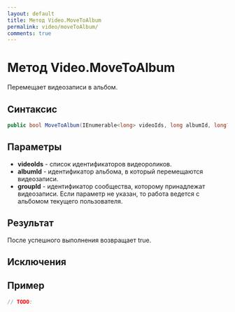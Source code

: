 ```yaml
---
layout: default
title: Метод Video.MoveToAlbum
permalink: video/moveToAlbum/
comments: true
---
```

# Метод Video.MoveToAlbum
Перемещает видеозаписи в альбом.

## Синтаксис
```csharp
public bool MoveToAlbum(IEnumerable<long> videoIds, long albumId, long? groupId = null)
```

## Параметры
+ **videoIds** - список идентификаторов видеороликов.
+ **albumId** - идентификатор альбома, в который перемещаются видеозаписи.
+ **groupId** - идентификатор сообщества, которому принадлежат видеозаписи. Если параметр не указан, то работа ведется с альбомом текущего пользователя.

## Результат
После успешного выполнения возвращает true.

## Исключения

## Пример
```csharp
// TODO:
```
